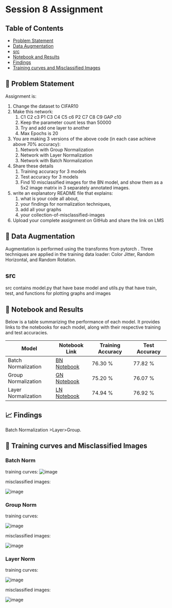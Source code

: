 # Session 8 Assignment

## Table of Contents
- [Problem Statement](#problem-statement)
- [Data Augmentation](#data-augmentation)
- [src](#src)
- [Notebook and Results](#notebook-and-results)
- [Findings](#findings)
- [Training curves and Misclassified Images](#training-images-and-misclassified-images)

## 🎯 Problem Statement
Assignment is:  
  
1. Change the dataset to CIFAR10  
2. Make this network:  
    1. C1 C2 c3 P1 C3 C4 C5 c6 P2 C7 C8 C9 GAP c10  
    2. Keep the parameter count less than 50000  
    3. Try and add one layer to another  
    4. Max Epochs is 20  
3. You are making 3 versions of the above code (in each case achieve above 70% accuracy):  
    1. Network with Group Normalization  
    2. Network with Layer Normalization  
    3. Network with Batch Normalization  
4. Share these details  
    1. Training accuracy for 3 models  
    2. Test accuracy for 3 models  
    3. Find 10 misclassified images for the BN model, and show them as a 5x2 image matrix in 3 separately annotated images.  
5. write an explanatory README file that explains:
    1. what is your code all about,
    2. your findings for normalization techniques,
    3. add all your graphs
    4. your collection-of-misclassified-images 
6. Upload your complete assignment on GitHub and share the link on LMS


## 🎲 Data Augmentation 
Augmentation is performed using the transforms from pytorch . Three techniques are applied in the training data loader: Color Jitter, Random Horizontal, and Random Rotation.

## src
src contains model.py that have base model
and
utils.py that have train, test, and functions for plotting graphs and images

## 📓 Notebook and Results

Below is a table summarizing the performance of each model. It provides links to the notebooks for each model, along with their respective training and test accuracies.

| Model | Notebook Link | Training Accuracy | Test Accuracy |
|-------|---------------|-------------------|---------------|
| Batch Normalization | [BN Notebook](./Notebooks/Assignment8_Batch_Normalization.ipynb) | 76.30 % | 77.82 % |
| Group Normalization | [GN Notebook](./Notebooks/Assignment8_Gropu_Normalization.ipynb) | 75.20 % | 76.07 % |
| Layer Normalization | [LN Notebook](./Notebooks/Assignment8_layer_Normalizationh.ipynb) | 74.94 % | 76.92 % |


## 📈 Findings
Batch Normalization >Layer>Group.

## 📸 Training curves and Misclassified Images

### Batch Norm
training curves:
![image](https://github.com/jaiyesh/tsai-era/assets/64524945/48a2d71a-33de-40f4-80f7-4d9681a886f9)

misclassified images:

![image](https://github.com/jaiyesh/tsai-era/assets/64524945/b0b78483-e51b-43da-8af7-6405f2622614)


### Group Norm

training curves:

![image](https://github.com/jaiyesh/tsai-era/assets/64524945/1b1e0c0b-e095-4972-98e7-bc756e2d6cb6)


misclassified images:

![image](https://github.com/jaiyesh/tsai-era/assets/64524945/582ad04b-27dc-4f2b-8e36-4387b37d12e3)


### Layer Norm

training curves:

![image](https://github.com/jaiyesh/tsai-era/assets/64524945/a535f90a-cb5e-41f2-9a38-a6228749fbde)



misclassified images:

![image](https://github.com/jaiyesh/tsai-era/assets/64524945/092c3423-fe85-43a9-b80e-ef13aa8d6bfc)

